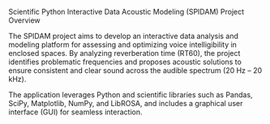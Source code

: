 Scientific Python Interactive Data Acoustic Modeling (SPIDAM) Project Overview

The SPIDAM project aims to develop an interactive data analysis and modeling platform for assessing and optimizing voice intelligibility in enclosed spaces. By analyzing reverberation time (RT60), the project identifies problematic frequencies and proposes acoustic solutions to ensure consistent and clear sound across the audible spectrum (20 Hz – 20 kHz).

The application leverages Python and scientific libraries such as Pandas, SciPy, Matplotlib, NumPy, and LibROSA, and includes a graphical user interface (GUI) for seamless interaction.
